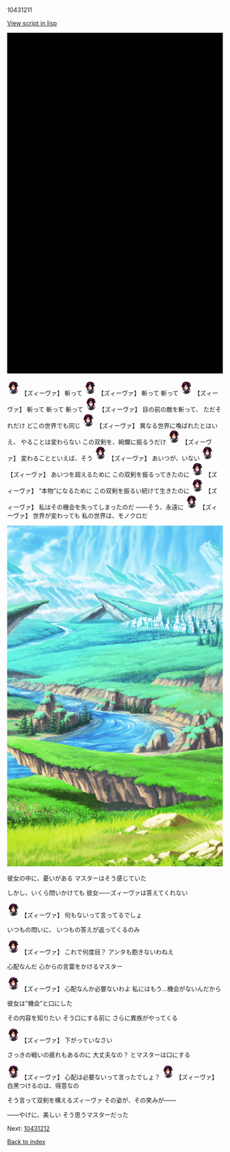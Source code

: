 10431211

[View script in lisp](../scripts/10431211.txt)

![bg_black.png](../images/backgrounds/bg_black.png)

<img src="../images/units/104311.png" alt="104311.png" height="34"/>
【ズィーヴァ】
斬って

<img src="../images/units/104311.png" alt="104311.png" height="34"/>
【ズィーヴァ】
斬って
斬って

<img src="../images/units/104311.png" alt="104311.png" height="34"/>
【ズィーヴァ】
斬って
斬って
斬って

<img src="../images/units/104311.png" alt="104311.png" height="34"/>
【ズィーヴァ】
目の前の敵を斬って、
ただそれだけ
どこの世界でも同じ

<img src="../images/units/104311.png" alt="104311.png" height="34"/>
【ズィーヴァ】
異なる世界に喚ばれたとはいえ、
やることは変わらない
この双剣を、絢爛に振るうだけ

<img src="../images/units/104311.png" alt="104311.png" height="34"/>
【ズィーヴァ】
変わることといえば、そう

<img src="../images/units/104311.png" alt="104311.png" height="34"/>
【ズィーヴァ】
あいつが、いない

<img src="../images/units/104311.png" alt="104311.png" height="34"/>
【ズィーヴァ】
あいつを超えるために
この双剣を振るってきたのに

<img src="../images/units/104311.png" alt="104311.png" height="34"/>
【ズィーヴァ】
“本物”になるために
この双剣を振るい続けて生きたのに

<img src="../images/units/104311.png" alt="104311.png" height="34"/>
【ズィーヴァ】
私はその機会を失ってしまったのだ
――そう、永遠に

<img src="../images/units/104311.png" alt="104311.png" height="34"/>
【ズィーヴァ】
世界が変わっても
私の世界は、モノクロだ

![plain.png](../images/backgrounds/plain.png)

彼女の中に、憂いがある
マスターはそう感じていた

しかし、いくら問いかけても
彼女――ズィーヴァは答えてくれない

<img src="../images/units/104311.png" alt="104311.png" height="34"/>
【ズィーヴァ】
何もないって言ってるでしょ

いつもの問いに、
いつもの答えが返ってくるのみ

<img src="../images/units/104311.png" alt="104311.png" height="34"/>
【ズィーヴァ】
これで何度目？
アンタも飽きないわねえ

心配なんだ
心からの言葉をかけるマスター

<img src="../images/units/104311.png" alt="104311.png" height="34"/>
【ズィーヴァ】
心配なんか必要ないわよ
私にはもう…機会がないんだから

彼女は“機会”と口にした

その内容を知りたい
そう口にする前に
さらに異族がやってくる

<img src="../images/units/104311.png" alt="104311.png" height="34"/>
【ズィーヴァ】
下がっていなさい

さっきの戦いの疲れもあるのに
大丈夫なの？
とマスターは口にする

<img src="../images/units/104311.png" alt="104311.png" height="34"/>
【ズィーヴァ】
心配は必要ないって言ったでしょ？

<img src="../images/units/104311.png" alt="104311.png" height="34"/>
【ズィーヴァ】
白黒つけるのは、得意なの

そう言って双剣を構えるズィーヴァ
その姿が、その笑みが――

――やけに、美しい
そう思うマスターだった

Next: [10431212](10431212.md)

[Back to index](index.md)
